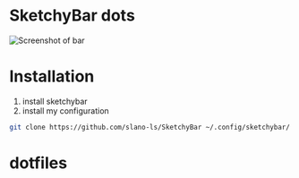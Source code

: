 # SketchyBar dots
![Screenshot of bar](./screenshot.png)
# Installation
1. install sketchybar
2. install my configuration
```bash
git clone https://github.com/slano-ls/SketchyBar ~/.config/sketchybar/
```
# dotfiles
